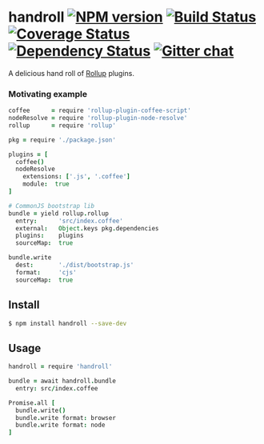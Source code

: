 # handroll [![NPM version][npm-img]][npm-url] [![Build Status][travis-img]][travis-url] [![Coverage Status][coveralls-img]][coveralls-url] [![Dependency Status][dependency-img]][dependency-url] [![Gitter chat][gitter-img]][gitter-url]
A delicious hand roll of [Rollup](rollup) plugins.

### Motivating example
```coffee
coffee      = require 'rollup-plugin-coffee-script'
nodeResolve = require 'rollup-plugin-node-resolve'
rollup      = require 'rollup'

pkg = require './package.json'

plugins = [
  coffee()
  nodeResolve
    extensions: ['.js', '.coffee']
    module:  true
]

# CommonJS bootstrap lib
bundle = yield rollup.rollup
  entry:      'src/index.coffee'
  external:   Object.keys pkg.dependencies
  plugins:    plugins
  sourceMap:  true

bundle.write
  dest:       './dist/bootstrap.js'
  format:     'cjs'
  sourceMap:  true
```

## Install
```bash
$ npm install handroll --save-dev
```

## Usage
```coffee
handroll = require 'handroll'

bundle = await handroll.bundle
  entry: src/index.coffee

Promise.all [
  bundle.write()
  bundle.write format: browser
  bundle.write format: node
]
```

[travis-img]:     https://img.shields.io/travis/zeekay/handroll.svg
[travis-url]:     https://travis-ci.org/zeekay/handroll
[coveralls-img]:  https://coveralls.io/repos/zeekay/handroll/badge.svg?branch=master&service=github
[coveralls-url]:  https://coveralls.io/github/zeekay/handroll?branch=master
[dependency-url]: https://david-dm.org/zeekay/handroll
[dependency-img]: https://david-dm.org/zeekay/handroll.svg
[npm-img]:        https://img.shields.io/npm/v/handroll.svg
[npm-url]:        https://www.npmjs.com/package/handroll
[gitter-img]:     https://badges.gitter.im/join-chat.svg
[gitter-url]:     https://gitter.im/zeekay/hi

<!-- not used -->
[downloads-img]:     https://img.shields.io/npm/dm/handroll.svg
[downloads-url]:     http://badge.fury.io/js/handroll
[devdependency-img]: https://david-dm.org/zeekay/handroll/dev-status.svg
[devdependency-url]: https://david-dm.org/zeekay/handroll#info=devDependencies
